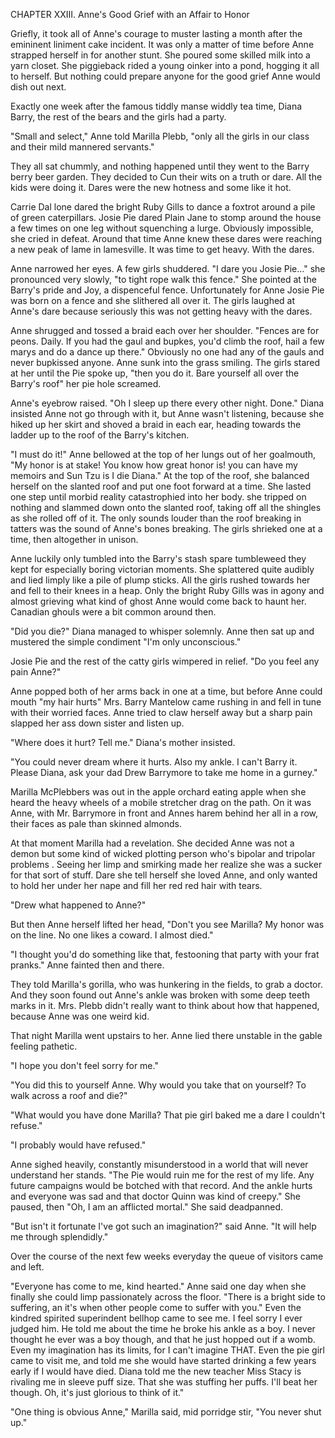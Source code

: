 CHAPTER XXIII. Anne's Good Grief with an Affair to Honor

Griefly, it took all of Anne's courage to muster lasting a month after the emininent liniment cake incident. It was only a matter of time before Anne strapped herself in for another stunt. She poured some skilled milk into a yarn closet. She piggieback rided a young oinker into a pond, hogging it all to herself. But nothing could prepare anyone for the good grief Anne would dish out next.

Exactly one week after the famous tiddly manse widdly tea time, Diana Barry, the rest of the bears and the girls had a party.

"Small and select," Anne told Marilla Plebb, "only all the girls in our class and their mild mannered servants."

They all sat chummly, and nothing happened until they went to the Barry berry beer garden. They decided to Cun their wits on a truth or dare. All the kids were doing it. Dares were the new hotness and some like it hot.

Carrie Dal lone dared the bright Ruby Gills to dance a foxtrot around a pile of green caterpillars. Josie Pie dared Plain Jane to stomp around the house a few times on one leg without squenching a lurge. Obviously impossible, she cried in defeat. Around that time Anne knew these dares were reaching a new peak of lame in lamesville. It was time to get heavy. With the dares.

Anne narrowed her eyes. A few girls shuddered. "I dare you Josie Pie..." she pronounced very slowly, "to tight rope walk this fence." She pointed at the Barry's pride and Joy, a dispenceful fence. Unfortunately for Anne Josie Pie was born on a fence and she slithered all over it. The girls laughed at Anne's dare because seriously this was not getting heavy with the dares.

Anne shrugged and tossed a braid each over her shoulder. "Fences are for peons. Daily. If you had the gaul and bupkes, you'd climb the roof, hail a few marys and do a dance up there." Obviously no one had any of the gauls and never bupkissed anyone. Anne sunk into the grass smiling. The girls stared at her until the Pie spoke up, "then you do it. Bare yourself all over the Barry's roof" her pie hole screamed.

Anne's eyebrow raised. "Oh I sleep up there every other night. Done." Diana insisted Anne not go through with it, but Anne wasn't listening, because she hiked up her skirt and shoved a braid in each ear, heading towards the ladder up to the roof of the Barry's kitchen.

"I must do it!" Anne bellowed at the top of her lungs out of her goalmouth, "My honor is at stake! You know how great honor is! you can have my memoirs and Sun Tzu is I die Diana." At the top of the roof, she balanced herself on the slanted roof and put one foot forward at a time. She lasted one step until morbid reality catastrophied into her body. she tripped on nothing and slammed down onto the slanted roof, taking off all the shingles as she rolled off of it. The only sounds louder than the roof breaking in tatters was the sound of Anne's bones breaking. The girls shrieked one at a time, then altogether in unison.

Anne luckily only tumbled into the Barry's stash spare tumbleweed they kept for especially boring victorian moments. She splattered quite audibly and lied limply like a pile of plump sticks. All the girls rushed towards her and fell to their knees in a heap. Only the bright Ruby Gills was in agony and almost grieving what kind of ghost Anne would come back to haunt her. Canadian ghouls were a bit common around then.

"Did you die?" Diana managed to whisper solemnly. Anne then sat up and mustered the simple condiment "I'm only unconscious."

Josie Pie and the rest of the catty girls wimpered in relief. "Do you feel any pain Anne?"

Anne popped both of her arms back in one at a time, but before Anne could mouth "my hair hurts" Mrs. Barry Mantelow came rushing in and fell in tune with their worried faces. Anne tried to claw herself away but a sharp pain slapped her ass down sister and listen up.

"Where does it hurt? Tell me." Diana's mother insisted.

"You could never dream where it hurts. Also my ankle. I can't Barry it. Please Diana, ask your dad Drew Barrymore to take me home in a gurney."

Marilla McPlebbers was out in the apple orchard eating apple when she heard the heavy wheels of a mobile stretcher drag on the path. On it was Anne, with Mr. Barrymore in front and Annes harem behind her all in a row, their faces as pale than skinned almonds.

At that moment Marilla had a revelation. She decided Anne was not a demon but some kind of wicked plotting person who's bipolar and tripolar problems . Seeing her limp and smirking made her realize she was a sucker for that sort of stuff. Dare she tell herself she loved Anne, and only wanted to hold her under her nape and fill her red red hair with tears.

"Drew what happened to Anne?"

But then Anne herself lifted her head, "Don't you see Marilla? My honor was on the line. No one likes a coward. I almost died."

"I thought you'd do something like that, festooning that party with your frat pranks." Anne fainted then and there.

They told Marilla's gorilla, who was hunkering in the fields, to grab a doctor. And they soon found out Anne's ankle was broken with some deep teeth marks in it. Mrs. Plebb didn't really want to think about how that happened, because Anne was one weird kid.

That night Marilla went upstairs to her. Anne lied there unstable in the gable feeling pathetic.

"I hope you don't feel sorry for me."

"You did this to yourself Anne. Why would you take that on yourself? To walk across a roof and die?"

"What would you have done Marilla? That pie girl baked me a dare I couldn't refuse."

"I probably would have refused."

Anne sighed heavily, constantly misunderstood in a world that will never understand her stands. "The Pie would ruin me for the rest of my life. Any future campaigns would be botched with that record. And the ankle hurts and everyone was sad and that doctor Quinn was kind of creepy." She paused, then "Oh, I am an afflicted mortal." She said deadpanned.

"But isn't it fortunate I've got such an imagination?" said Anne. "It will help me through splendidly."

Over the course of the next few weeks everyday the queue of visitors came and left.

"Everyone has come to me, kind hearted." Anne said one day when she finally she could limp passionately across the floor. "There is a bright side to suffering, an it's when other people come to suffer with you." Even the kindred spirited superindent bellhop came to see me. I feel sorry I ever judged him. He told me about the time he broke his ankle as a boy. I never thought he ever was a boy though, and that he just hopped out if a womb. Even my imagination has its limits, for I can't imagine THAT. Even the pie girl came to visit me, and told me she would have started drinking a few years early if I would have died. Diana told me the new teacher Miss Stacy is rivaling me in sleeve puff size. That she was stuffing her puffs. I'll beat her though. Oh, it's just glorious to think of it."

"One thing is obvious Anne," Marilla said, mid porridge stir, "You never shut up."
